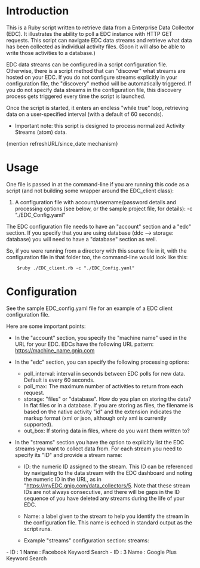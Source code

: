 Introduction
============

This is a Ruby script written to retrieve data from a Enterprise Data Collector (EDC).  It illustrates the ability to poll a EDC instance with HTTP GET requests.  This script can navigate EDC data streams and retrieve what data has been collected as individual activity files.  (Soon it will also be able to write those activities to a database.)

EDC data streams can be configured in a script configuration file.  Otherwise, there is a script method that can "discover" what streams are hosted on your EDC.  If you do not configure streams explicitly in your configuration file, the "discovery" method will be automatically triggered.  If you do not specify data streams in the configuration file, this discovery process gets triggered every time the script is launched.  

Once the script is started, it enters an endless "while true" loop, retrieving data on a user-specified interval (with a default of 60 seconds).   

* Important note: this script is designed to process normalized Activity Streams (atom) data.  
 
{mention refreshURL/since_date mechanism}


Usage
=====

One file is passed in at the command-line if you are running this code as a script (and not building some wrapper
around the EDC_client class):

1) A configuration file with account/username/password details and processing options (see below, or the sample project
file, for details):  -c "./EDC_Config.yaml"

The EDC configuration file needs to have an "account" section and a "edc" section.  If you specify that
you are using database (ddc --> storage: database) you will need to have a "database" section as well.

So, if you were running from a directory with this source file in it, with the configuration file in that folder too,
the command-line would look like this:

        $ruby ./EDC_client.rb -c "./EDC_Config.yaml"


Configuration
=============

See the sample EDC_config.yaml file for an example of a EDC client configuration file.  

Here are some important points:
+ In the "account" section, you specify the "machine name" used in the URL for your EDC.  EDCs have the following URL pattern:
	https://machine_name.gnip.com

+ In the "edc" section, you can specify the following processing options:
	+ poll_interval: interval in seconds between EDC polls for new data.  Default is every 60 seconds.
	+ poll_max: The maximum number of activities to return from each request.
	+ storage: "files" or "database".  How do you plan on storing the data? In flat files or in a database.
		If you are storing as files, the filename is based on the native activity "id" and the extension indicates the 
		markup format (xml or json, although only xml is currently supported). 
	+ out_box: If storing data in files, where do you want them written to?



+ In the "streams" section you have the option to explicitly list the EDC streams you want to collect data from. For each stream 
	you need to specify its "ID" and provide a stream name:
	
	
	+ ID: the numeric ID assigned to the stream.  This ID can be referenced by navigating to the data stream with the EDC dashboard and noting the numeric ID in the URL, as in "https://myEDC.gnip.com/data_collectors/5.  Note that these stream IDs are not always consecutive, and there will be gaps in the ID sequence of you have deleted any streams during the life of your EDC. 
		
	+ Name: a label given to the stream to help you identify the stream in the configuration file.  This name is echoed in standard output as the script runs.


	+ Example "streams" configuration section:
	streams:	
<p>
	  - ID 	  : 1
	    Name  : Facebook Keyword Search  
	  - ID    : 3
    	    Name  : Google Plus Keyword Search
</p>
